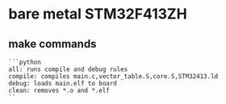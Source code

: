 # bare metal STM32F413ZH

## make commands
	```python
	all: runs compile and debug rules
	compile: compiles main.c,vector_table.S,core.S,STM32413.ld
	debug: loads main.elf to board
	clean: removes *.o and *.elf
	``
